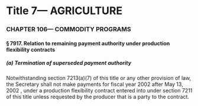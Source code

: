 
# Title 7— AGRICULTURE
### CHAPTER 106— COMMODITY PROGRAMS
#### § 7917. Relation to remaining payment authority under production flexibility contracts
##### (a) Termination of superseded payment authority

Notwithstanding section 7213(a)(7) of this title or any other provision of law, the Secretary shall not make payments for fiscal year 2002 after May 13, 2002 , under a production flexibility contract entered into under section 7211 of this title unless requested by the producer that is a party to the contract.
